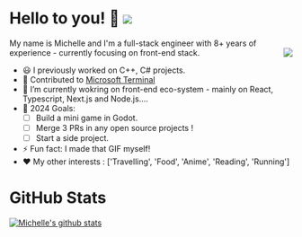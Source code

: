 # Hello to you! 👋 ![](https://komarev.com/ghpvc/?username=michelletanpy&color=ff69b4)

<p align='left'>
My name is Michelle and I'm a full-stack engineer with 8+ years of experience - currently focusing on front-end stack.


<img align="right" src="https://github.com/MichelleTanPY/MichelleTanPY/blob/master/michelletanpy-coding.gif">

- 😃 I previously worked on C++, C# projects.
- 🔨 Contributed to [Microsoft Terminal](https://github.com/microsoft/terminal/commits?author=MichelleTanPY)
- 🌱 I’m currently wokring on front-end eco-system - mainly on React, Typescript, Next.js and Node.js....
- 🎯 2024 Goals: 
    - [ ] Build a mini game in Godot.
    - [ ] Merge 3 PRs in any open source projects !
    - [ ] Start a side project.
- ⚡ Fun fact: I made that GIF myself!
- :heart: My other interests : ['Travelling', 'Food', 'Anime', 'Reading', 'Running']
</p>

# GitHub Stats

[![Michelle's github stats](https://github-readme-stats.vercel.app/api?username=michelletanpy&theme=dracula)](https://github.com/michelletanpy/github-readme-stats)
